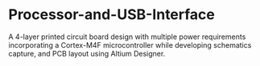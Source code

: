 # Processor-and-USB-Interface
A 4-layer printed circuit board design with multiple power requirements incorporating a Cortex-M4F microcontroller while developing schematics capture, and PCB layout using Altium Designer.
